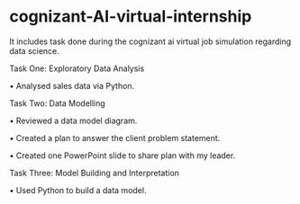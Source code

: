 # cognizant-AI-virtual-internship
It includes task done during the cognizant ai virtual job simulation regarding data science.


Task One: Exploratory Data Analysis

• Analysed sales data via Python.

Task Two: Data Modelling

• Reviewed a data model diagram.

• Created a plan to answer the client problem statement.

• Created one PowerPoint slide to share plan with my leader.

Task Three: Model Building and Interpretation

• Used Python to build a data model.

